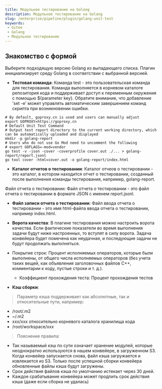 ```yaml
---
title: Модульное тестирование на Golang
description: Модульное тестирование на Golang
slug: /enterprise/pipeline/plugin/golang-unit-test
keywords:
 - Gitee
 - Golang
 - Модульное тестирование
---
```


## Знакомство с формой

Выберите подходящую версию Golang из выпадающего списка. Плагин инициализирует среду Golang в соответствии с выбранной версией.

- **Тестовая команда**: Команда test - это пользовательская команда для тестирования. Команда выполняется в корневом каталоге репозитория кода и поддерживает доступ к переменным окружения с помощью ${parameter key}. Обратите внимание, что добавление 'set -e' может управлять автоматическим завершением команд скрипта при возникновении ошибки.

```shell
# By default, goproxy.cn is used and users can manually adjust
export GOPROXY=https://goproxy.cn
# Default Unit Test Command
# Output test report directory to the current working directory, which can be automatically uploaded and displayed
mkdir -p golang-report
# Users who do not use Go Mod need to uncomment the following
# export GOFLAGS=-mod=vendor
go test -v -json -cover -coverprofile cover.out ./... > golang-report/report.jsonl
go tool cover -html=cover.out -o golang-report/index.html
```

- **Каталог отчетов о тестировании**: Каталог отчеов о тестировании - это каталог, в котором находится отчет о тестировании, созданный после выполнения команды тестирования, например, golang-report.

Файл отчета о тестировании: Файл отчета о тестировании - это файл отчета о тестировании в формате JSON с именем report.jsonl.

- **Файл записи отчета о тестировании**: Файл ввода отчета о тестировании - это имя html-файла ввода отчета о тестировании, например index.html.

- **Ворота качества**: В плагине тестирования можно настроить ворота качества. Если фактические показатели во время выполнения задачи будут ниже настроенных, то вступят в силу ворота. Задача конвейера будет помечена как неудачная, и последующие задачи не будут продолжать выполняться.
- Покрытие строк: Процент исполняемых операторов, которые были выполнены, от общего числа исполняемых операторов (без учета таких вещей, как объявления заголовочных файлов C++, комментарии к коду, пустые строки и т. д.).
  - Коэффициент прохождения теста: Процент прохождения тестов

- **Кэш сборки**:

> Параметр кэша поддерживает как абсолютные, так и относительные пути, например:

- /root/.m2
- ~/.m2
- xxx/xxx относительно корневого каталога хранилища кода
- /root/workspace/xxx

> Пояснение правила:

- Так называемый кэш по сути означает хранение модулей, которые неоднократно используются в нашем конвейере, в загруженном S3. Когда конвейер запускается снова, файл кэша загружается и извлекается из S3.
Только после успешной сборки конвейера обновленные файлы кэша будут загружены.
- Срок действия файлов кэша по умолчанию истекает через 30 дней.
- Каждое срабатывание конвейера может продлить срок действия кэша (даже если сборка не удалась)